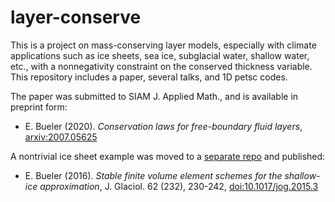 layer-conserve
==============

This is a project on mass-conserving layer models, especially with climate applications such as ice sheets, sea ice, subglacial water, shallow water, etc., with a nonnegativity constraint on the conserved thickness variable.  This repository includes a paper, several talks, and 1D petsc codes.

The paper was submitted to SIAM J. Applied Math., and is available in preprint form:

  * E. Bueler (2020). _Conservation laws for free-boundary fluid layers_, [arxiv:2007.05625](https://arxiv.org/abs/2007.05625)

A nontrivial ice sheet example was moved to a [separate repo](https://github.com/bueler/sia-fve) and published:

  * E. Bueler (2016).  _Stable finite volume element schemes for the shallow-ice approximation_, J. Glaciol. 62 (232), 230-242, [doi:10.1017/jog.2015.3](http://dx.doi.org/10.1017/jog.2015.3)
